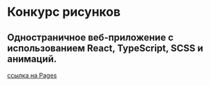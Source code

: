 # Конкурс рисунков

## Одностраничное веб-приложение c использованием React, TypeScript, SCSS и анимаций.

[ссылка на Pages](https://dmitry-filippov.github.io/arts-contest/)
